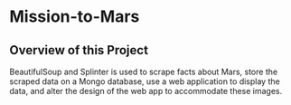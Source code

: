 # Mission-to-Mars

## Overview of this Project

BeautifulSoup and Splinter is used to scrape facts about Mars, store the scraped data on a Mongo database, use a web application to display the data, and alter the design of the web app to accommodate these images.
